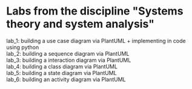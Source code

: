 # Labs from the discipline "Systems theory and system analysis"
lab_1: building a use case diagram via PlantUML + implementing in code using python <br />
lab_2: building a sequence diagram via PlantUML <br />
lab_3: building a interaction diagram via PlantUML <br />
lab_4: building a class diagram via PlantUML <br />
lab_5: building a state diagram via PlantUML <br />
lab_6: building an activity diagram via PlantUML <br />

